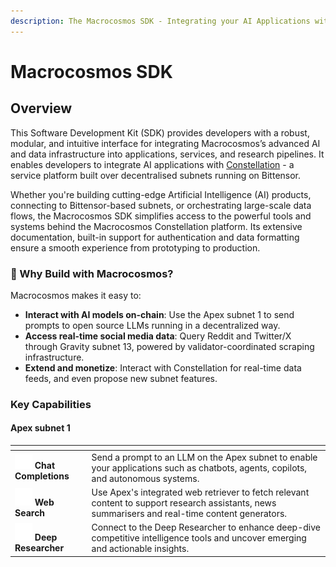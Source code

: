 ```yaml
---
description: The Macrocosmos SDK - Integrating your AI Applications with our Subnets
---
```


# Macrocosmos SDK

## Overview

This Software Development Kit (SDK) provides developers with a robust, modular, and intuitive interface for integrating Macrocosmos’s advanced AI and data infrastructure into applications, services, and research pipelines. It enables developers to integrate AI applications with [Constellation](https://app.macrocosmos.ai/mission-command) - a service platform built over decentralised subnets running on Bittensor.&#x20;

Whether you're building cutting-edge Artificial Intelligence (AI) products, connecting to Bittensor-based subnets, or orchestrating large-scale data flows, the Macrocosmos SDK simplifies access to the powerful tools and systems behind the Macrocosmos Constellation platform. Its extensive documentation, built-in support for authentication and data formatting ensure a smooth experience from prototyping to production.

### 🚀 Why Build with Macrocosmos?

Macrocosmos makes it easy to:

* **Interact with AI models on-chain**: Use the Apex subnet 1 to send prompts to open source LLMs running in a decentralized way.
* **Access real-time social media data**: Query Reddit and Twitter/X through Gravity subnet 13, powered by validator-coordinated scraping infrastructure.
* **Extend and monetize**: Interact with Constellation for real-time data feeds, and even propose new subnet features.

### Key Capabilities

#### Apex subnet 1

<table data-view="cards"><thead><tr><th></th><th></th></tr></thead><tbody><tr><td><img src="../../.gitbook/assets/fa6-solid--mountain-sun-icon.png" alt="">   <strong>Chat Completions</strong></td><td>Send a prompt to an LLM on the Apex subnet to enable your applications such as chatbots, agents, copilots, and autonomous systems.</td></tr><tr><td><img src="../../.gitbook/assets/web-icon.png" alt="">  <strong>Web Search</strong></td><td>Use Apex's integrated web retriever to fetch relevant content to support research assistants, news summarisers and real-time content generators.</td></tr><tr><td><img src="../../.gitbook/assets/deep-researcher-icon (1).png" alt="">  <strong>Deep Researcher</strong></td><td>Connect to the Deep Researcher to enhance deep-dive competitive intelligence tools and uncover emerging and actionable insights.</td></tr></tbody></table>





